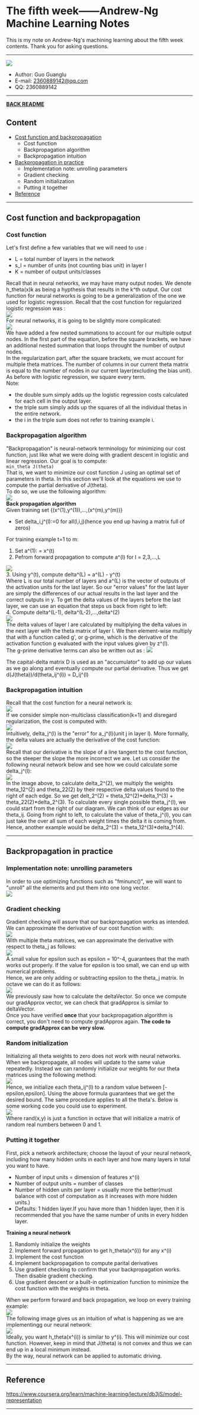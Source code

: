 # The fifth week——Andrew-Ng Machine Learning Notes  
This is my note on Andrew-Ng's machining learning about the fifth week contents. Thank you for asking questions.

***
[![](/picture/the_first_week/fig_ML.jpg)][Andrew-Ng-coursera]  
- Author: Guo Guanglu  
- E-mail: 2360889142@qq.com
- QQ: 2360889142  

*** 
[**BACK README**](README.md)  

## Content  
* [Cost function and backpropagation](#cost-function-and-backpropagation)  
	* Cost function    
	* Backpropagation algorithm    
	* Backpropagation intuition      
* [Backpropagation in practice](#backpropagation-in-practice)  
	* Implementation note: unrolling parameters      
	* Gradient checking    
  * Random initialization  
  * Putting it together  
* [Reference](#reference)  

***  
Cost function and backpropagation  
-----  
### Cost function  
Let's first define a few variables that we will need to use :  
* L = total number of layers in the network  
* s_l = number of units (not counting bias unit) in layer l  
* K = number of output units/classes  

Recall that in neural networks, we may have many output nodes. We denote h_theta(x)k as being a hypthesis that results in the k^th output. Our cost function for neural networks is going to be a generalization of the one we used for logistic regression. Recall that the cost function for regularized logistic regression was :  
![](/picture/the_fifth_week/nn_cost_function1.png)  
For neural networks, it is going to be slightly more complicated:  
![](/picture/the_fifth_week/nn_cost_function2.png)  
We have added a few nested summations to account for our multiple output nodes. In the first part of the equation, before the square brackets, we have an additional nested summation that loops throught the number of output nodes.  
In the regularization part, after the square brackets, we must account for multiple theta matrices. The number of columns in our current theta matrix is equal to the number of nodes in our current layer(excluding the bias unit). As before with logistic regression, we square every term.  
Note:  
* the double sum simply adds up the logistic regression costs calculated for each cell in the output layer.  
* the triple sum simply adds up the squares of all the individual thetas in the entire network.  
* the i in the triple sum does not refer to training example i.  

### Backpropagation algorithm  
"Backpropagation" is neural-network terminology for minimizing our cost function, just like what we were doing with gradient descent in logistic and linear regression. Our goal is to compute:  
`min_theta J(theta)`  
That is, we want to minimize our cost function J using an optimal set of parameters in theta. In this section we'll look at the equations we use to compute the partial derivative of J(theta).  
To do so, we use the following algorithm:  
![](/picture/the_fifth_week/backpropagation1.png)  
**Back propagation algorithm**  
Given training set {(x^(1),y^(1)),...,(x^(m),y^(m))}  
* Set delta_i,j^(l):=0 for all(l,i,j)(hence you end up having a matrix full of zeros)  

For training example t=1 to m:  
1. Set a^(1): = x^(t)  
2. Pefrom forward propagation to compute a^(l) for l = 2,3,...,L  

![](/picture/the_fifth_week/backpropagation2.png)  
3. Using y^(t), compute delta^(L) = a^(L) - y^(t)  
Where L is our total number of layers and a^(L) is the vector of outputs of the activation units for the last layer. So our "error values" for the last layer are simply the differences of our actual results in the last layer and the correct outputs in y. To get the delta values of the layers before the last layer, we can use an equation that steps us back from right to left:  
4. Compute delta^(L-1), delta^(L-2),...,delta^(2)  
![](/picture/the_fifth_week/backpropagation3.png)  
The delta values of layer l are calculated by multiplying the delta values in the next layer with the theta matrix of layer l. We then element-wise multiply that with a function called g', or g-prime, which is the derivative of the activation function g evaluated with the input values given by z^(l).  
The g-prime derivative terms can also be written out as :
![](/picture/the_fifth_week/backpropagation4.png)  

The capital-delta matrix D is used as an "accumulator" to add up our values as we go along and eventually compute our partial derivative. Thus we get d(J(theta))/d(theta_ij^(l)) = D_ij^(l)  
### Backpropagation intuition  
Recall that the cost function for a neural network is:  
![](/picture/the_fifth_week/backpropagation5.png)  
If we consider simple non-multiclass classification(k=1) and disregard regularization, the cost is computed with:  
![](/picture/the_fifth_week/backpropagation6.png)  
Intuitively, delta_j^(l) is the "error" for a_j^(l)(unit j in layer l). More formally, the delta values are actually the derivative of the cost function:  
![](/picture/the_fifth_week/backpropagation7.png)  
Recall that our derivative is the slope of a line tangent to the cost function, so the steeper the slope the more incorrect we are. Let us consider the following neural network below and see how we could calculate some delta_j^(l):  
![](/picture/the_fifth_week/backpropagation8.png)  
In the image above, to calculate delta_2^(2), we multiply the weights theta_12^(2) and theta_22(2) by their respective delta values found to the right of each edge. So we get delt_2^(2) = theta_12^(2)\*delta_1^(3) + theta_22(2)\*delta_2^(3). To calculate every single possible theta_j^(l), we could start from the right of our diagram. We can think of our edges as our theta_ij. Going from right to left, to calculate the value of theta_j^(l), you can just take the over all sum of each weight times the delta it is coming from. Hence, another example would be delta_2^(3) = theta_12^(3)\*delta_1^(4).  

***  
Backpropagation in practice  
----  
### Implementation note: unrolling parameters  
In order to use optimizing functions such as "fminunc()", we will want to "unroll" all the elements and put them into one long vector.   
![](/picture/the_fifth_week/backpropagation9.png)  
### Gradient checking  
Gradient checking will assure that our backpropagation works as intended. We can approximate the derivative of our cost function with:  
![](/picture/the_fifth_week/backpropagation10.png)  
With multiple theta matrices, we can approximate the derivative with respect to theta_j as follows:  
![](/picture/the_fifth_week/backpropagation11.png)  
A small value for epsilon such as epsilon = 10^-4, guarantees that the math works out properly. If the value for epsilon is too small, we can end up with numerical problems.  
Hence, we are only adding or subtracting epsilon to the theta_j matrix. In octave we can do it as follows:  
![](/picture/the_fifth_week/backpropagation12.png)  
We previously saw how to calculate the deltaVector. So once we compute our gradApprox vector, we can check that gradApprox is similar to deltaVector.  
Once you have verified **once** that your backpropagation algorithm is correct, you don't need to compute gradApprox again. **The code to compute gradApprox can be very slow.**  
### Random initialization  
Initializing all theta weights to zero does not work with neural networks. When we backpropagate, all nodes will update to the same value repeatedly. Instead we can randomly initialize our weights for our theta matrices using the following method:  
![](/picture/the_fifth_week/backpropagation13.png)  
Hence, we initialize each theta_ij^(l) to a random value between [-epsilon,epsilon]. Using the above formula guarantees that we get the desired bound. The same procedure applies to all the theta's. Below is some working code you could use to experiment.  
![](/picture/the_fifth_week/backpropagation14.png)  
Where rand(x,y) is just a function in octave that will initialize a matrix of random real numbers between 0 and 1.  
### Putting it together  
First, pick a network architecture; choose the layout of your neural network, including how many hidden units in each layer and how many layers in total you want to have.  
* Number of input units = dimension of features x^(i)  
* Number of output units = number of classes  
* Number of hidden units per layer = usually more the better(must balance with cost of computation as it increases with more hidden units.)  
* Defaults: 1 hidden layer.If you have more than 1 hidden layer, then it is recommended that you have the same number of units in every hidden layer.  

**Training a neural network**  
1. Randomly initialize the weights  
2. Implement forward propagation to get h_theta(x^(i)) for any x^(i)  
3. Implement the cost function  
4. Implement backpropagation to compute parital derivatives  
5. Use gradient checking to confirm that your backpropagation works. Then disable gradient checking.  
6. Use gradient descent or a built-in optimization function to minimize the cost function with the weights in theta.  

When we perform forward and back propagation, we loop on every training example:  
![](/picture/the_fifth_week/backpropagation15.png)  
The following image gives us an intuition of what is happening as we are implementingg our neural network:  
![](/picture/the_fifth_week/backpropagation16.png)  
Ideally, you want h_theta(x^(i)) is similar to y^(i). This will minimize our cost function. However, keep in mind that J(theta) is not convex and thus we can end up in a local minimum instead.  
By the way, neural network can be applied to automatic driving.  

***  
Reference  
----  
https://www.coursera.org/learn/machine-learning/lecture/db3jS/model-representation  

---------------------------------------------------------
[Andrew-Ng-coursera]:https://www.coursera.org/learn/machine-learning/lecture/db3jS/model-representation "Andrew Ng coursera"
